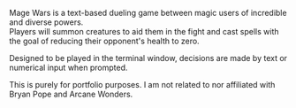 Mage Wars is a text-based dueling game between magic users of incredible and diverse powers.  
Players will summon creatures to aid them in the fight and cast spells with the goal of reducing their opponent's health to zero.

Designed to be played in the terminal window, decisions are made by text or numerical input when prompted.

This is purely for portfolio purposes.  I am not related to nor affiliated with Bryan Pope and Arcane Wonders.
